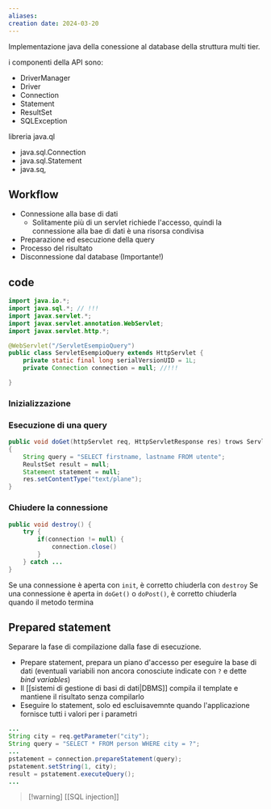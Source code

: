 ```yaml
---
aliases: 
creation date: 2024-03-20
---
```


Implementazione java della conessione al database della struttura multi tier.


i componenti della API sono:
- DriverManager
- Driver
- Connection
- Statement
- ResultSet
- SQLException


libreria java.ql 

- java.sql.Connection
- java.sql.Statement
- java.sq,


## Workflow
- Connessione alla base di dati
	- Solitamente più di un servlet richiede l'accesso, quindi la connessione alla bae di dati è una risorsa condivisa 
- Preparazione ed esecuzione della query
- Processo del risultato
- Disconnessione dal database (Importante!)


## code

```java
import java.io.*;
import java.sql.*; // !!! 
import javax.servlet.*;
import javax.servlet.annotation.WebServlet;
import javax.servlet.http.*;

@WebServlet("/ServletEsempioQuery")
public class ServletEsempioQuery extends HttpServlet {
	private static final long serialVersionUID = 1L;
	private Connection connection = null; //!!!

}

```

### Inizializzazione

### Esecuzione di una query
```java
public void doGet(httpServlet req, HttpServletResponse res) trows ServletException, IOException  //!!!
{ 
	String query = "SELECT firstname, lastname FROM utente";
	ReulstSet result = null;
	Statement statement = null;
	res.setContentType("text/plane");
}
```


### Chiudere la connessione
```java
public void destroy() {
	try {
		if(connection != null) {
			connection.close()
		}
	} catch ...
}
```

Se una connessione è aperta con `init`, è corretto chiuderla con `destroy`
Se una connessione è aperta in `doGet()` o `doPost()`, è corretto chiuderla quando il metodo termina


## Prepared statement
Separare la fase di compilazione dalla fase di esecuzione.
- Prepare statement, prepara un piano d'accesso per eseguire la base di dati (eventuali variabili non ancora conosciute indicate con `?` e dette *bind variables*)
- Il [[sistemi di gestione di basi di dati|DBMS]] compila il template e mantiene il risultato senza compilarlo
- Eseguire lo statement, solo ed escluisavemnte quando l'applicazione fornisce tutti i valori per  i parametri

```java
...
String city = req.getParameter("city");
String query = "SELECT * FROM person WHERE city = ?";
...
pstatement = connection.prepareStatement(query);
pstatement.setString(1, city);
result = pstatement.executeQuery();
...
```


>[!warning] [[SQL injection]]